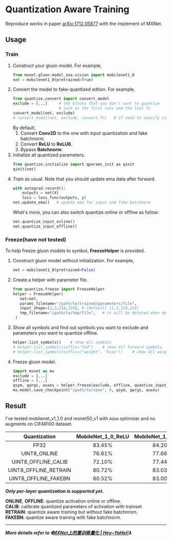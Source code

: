 # Quantization Aware Training
Reproduce works in paper [arXiv:1712.05877](https://arxiv.org/abs/1712.05877) with the implement of MXNet.      

## Usage    
### Train    
1. Construct your gluon model. For example,     
    ```python
    from mxnet.gluon.model_zoo.vision import mobilenet1_0
    net = mobilenet1_0(pretrained=True)
    ```        
2. Convert the model to fake-quantized edtion. For example,       
    ```python
    from quantize.convert import convert_model
    exclude = [...]     # the blocks that you don't want to quantize
                        # such as the first conv and the last fc
    convert_model(net, exclude)
    # convert_model(net, exclude, convert_fn)   # if need to specify converter
    ```
    By default,     
    1. Convert **Conv2D** to the one with input quantization and fake batchnorm.     
    2. Convert **ReLU** to **ReLU6**.       
    3. Bypass **Batchnorm**.      
3. Initialize all quantized parameters.       
    ```python
    from quantize.initialize import qparams_init as qinit
    qinit(net)
    ```
4. Train as usual.
    Note that you should update ema data after forward.      
    ```python
    with autograd.record():
        outputs = net(X)
        loss = loss_func(outputs, y)
    net.update_ema()   # update ema for input and fake batchnorm
    ```
    What's more, you can also switch quantize online or offline as follow:     
    ```python
    net.quantize_input_online()
    net.quantize_input_offline()
    ```
### Freeze(have not tested)    
To help freeze gluon models to symbol, **FreezeHelper** is provided.     
1. Construct gluon model without initialization. For example,      
    ```python
    net = mobilenet1_0(pretrained=False)
    ```     
2. Create a helper with parameter file.      
    ```python
    from quantize.freeze import FreezeHelper
    helper = FreezeHelper(
       net=net,
       params_filename="/path/to/trained/parameters/file",
       input_shape=(1,3,224,224), # [default] (1,3,224,224)
       tmp_filename="/path/to/tmp/file",   # it will be deleted when delete helper
     )
    ```
3. Show all symbols and find out symbols you want to exclude and parameters you want to quantize offline.    
    ```python
    helper.list_symbols()    # show all symbols
    # helper.list_symbols(suffix="fwd")    # show all forward symbols
    # helper.list_symbols(suffix=("weight", "bias"))    # show all weight and bias symbols
    ```
4. Freeze gluon model.     
    ```python
    import mxnet as mx
    exclude = [...]
    offline = [...]
    qsym, qargs, auxes = helper.freeze(exclude, offline, quantize_input_offline=True)
    mx.model.save_checkpoint("/path/to/save", 0, qsym, qargs, auxes)   # if save the model
    ```
## Result    
I've tested mobilenet_v1_1.0 and resnet50_v1 with `Adam` optimizer and no augments on CIFAR100 dataset.    
        
| Quantization          | MobileNet_1_0_ReLU | MobileNet_1_0_ReLU6 | ResNet50_v1 | 
|        :---:          |           :---:    |         :---:       |    :---:    |
| FP32                  | 83.45%             | 84.20%              | 89.35%      |
| UINT8_ONLINE          | 76.61%             | 77.66%              | 89.11%      |
| UINT8_OFFLINE_CALIB   | 72.10%             | 77.44%              | 88.96%      |
| UINT8_OFFLINE_RETRAIN | 80.72%             | 83.03%              | /           |
| UINT8_OFFLINE_FAKEBN  | 80.52%             | 83.00%              | /           |

***Only per-layer quantization is supported yet.***     
   
**ONLINE**, **OFFLINE**: quantize activation online or offline.    
**CALIB**: calibrate quantized parameters of activation with trainset.    
**RETRAIN**: quantize aware training but without fake batchnrom.     
**FAKEBN**: quantize aware training with fake batchnorm.     

------------------------     
***More details refer to 《[MXNet上的重训练量化 | Hey~YaHei!](http://hey-yahei.cn/2019/01/23/MXNet-RT_Quantization/)》.***
